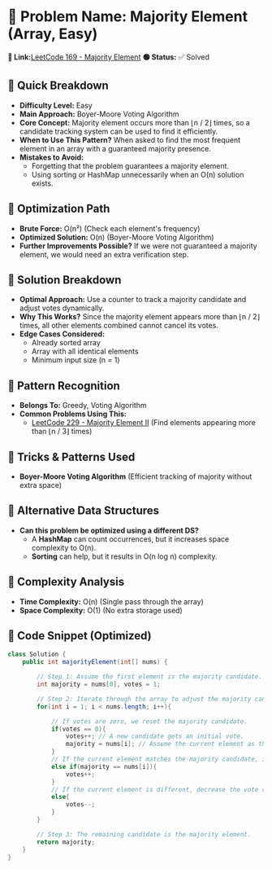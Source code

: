 # 🔹 Problem Name: Majority Element (Array, Easy)

**🔗 Link:**[LeetCode 169 - Majority Element](https://leetcode.com/problems/majority-element/description/)
**🟢 Status:** ✅ Solved

## 🔹 Quick Breakdown

* **Difficulty Level:** Easy
* **Main Approach:** Boyer-Moore Voting Algorithm
* **Core Concept:** Majority element occurs more than ⌊n / 2⌋ times, so a candidate tracking system can be used to find it efficiently.
* **When to Use This Pattern?** When asked to find the most frequent element in an array with a guaranteed majority presence.
* **Mistakes to Avoid:**
  * Forgetting that the problem guarantees a majority element.
  * Using sorting or HashMap unnecessarily when an O(n) solution exists.

## 🔹 Optimization Path

* **Brute Force:** O(n²) (Check each element's frequency)
* **Optimized Solution:** O(n) (Boyer-Moore Voting Algorithm)
* **Further Improvements Possible?** If we were not guaranteed a majority element, we would need an extra verification step.

## 🔹 Solution Breakdown

* **Optimal Approach:** Use a counter to track a majority candidate and adjust votes dynamically.
* **Why This Works?** Since the majority element appears more than ⌊n / 2⌋ times, all other elements combined cannot cancel its votes.
* **Edge Cases Considered:**
  * Already sorted array
  * Array with all identical elements
  * Minimum input size (n = 1)

## 🔹 Pattern Recognition

* **Belongs To:** Greedy, Voting Algorithm
* **Common Problems Using This:**
  * [LeetCode 229 - Majority Element II](https://leetcode.com/problems/majority-element-ii/description/) (Find elements appearing more than ⌊n / 3⌋ times)

## 🔹 Tricks & Patterns Used

* **Boyer-Moore Voting Algorithm** (Efficient tracking of majority without extra space)

## 🔹 Alternative Data Structures

* **Can this problem be optimized using a different DS?**
  * A **HashMap** can count occurrences, but it increases space complexity to O(n).
  * **Sorting** can help, but it results in O(n log n) complexity.

## 🔹 Complexity Analysis

* **Time Complexity:** O(n) (Single pass through the array)
* **Space Complexity:** O(1) (No extra storage used)

## 🔹 Code Snippet (Optimized)

```java
class Solution {
    public int majorityElement(int[] nums) {

        // Step 1: Assume the first element is the majority candidate.
        int majority = nums[0], votes = 1;

        // Step 2: Iterate through the array to adjust the majority candidate.
        for(int i = 1; i < nums.length; i++){

            // If votes are zero, we reset the majority candidate.
            if(votes == 0){
                votes++; // A new candidate gets an initial vote.
                majority = nums[i]; // Assume the current element as the new majority candidate.
            }
            // If the current element matches the majority candidate, increase the vote count.
            else if(majority == nums[i]){
                votes++;
            }
            // If the current element is different, decrease the vote count.
            else{
                votes--;
            }
        }

        // Step 3: The remaining candidate is the majority element.
        return majority;
    }
}
```
